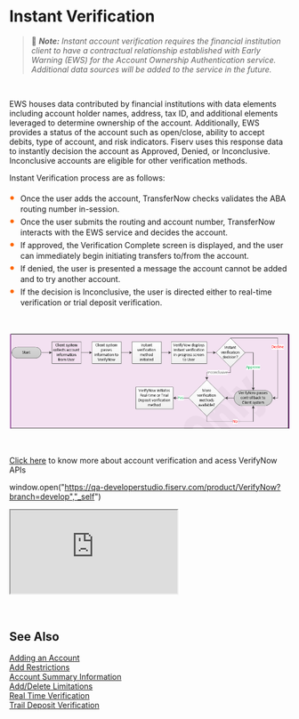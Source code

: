 # Instant Verification

<!-- theme: info -->

> :memo: _**Note:** Instant account verification requires the financial institution client to have a contractual relationship established with Early Warning (EWS) for the Account Ownership Authentication service. Additional data sources will be added to the service in the future._

&nbsp;

EWS houses data contributed by financial institutions with data elements including account holder names, address, tax ID, and additional elements leveraged to determine ownership of the account. Additionally, EWS provides a status of the account such as open/close, ability to accept debits, type of account, and risk indicators. Fiserv uses this response data to instantly decision the account as Approved, Denied, or Inconclusive. Inconclusive accounts are eligible for other verification methods.

Instant Verification process are as follows:


<style>
    .card-body ul {
        list-style: none;
        padding-left: 20px;
    }
    .card-body ul li::before {
        content: "\2022";
        font-size: 1.5em;
        color: #f60;
        display: inline-block;
        width: 1em;
        margin-left: -1em;
    }
</style> 


<div class="card-body">
<ul>
<li>Once the user adds the account, TransferNow checks validates the ABA routing number in-session.</li>
<li>Once the user submits the routing and account number, TransferNow interacts with the EWS service and decides the account.</li>
<li>If approved, the Verification Complete screen is displayed, and the user can immediately begin initiating transfers to/from the account.</li>  
<li>If denied, the user is presented a message the account cannot be added and to try another account.</li>  
<li>If the decision is Inconclusive, the user is directed either to real-time verification or trial deposit verification.</li>
</ul>
</div>

&nbsp;

<center>

![image](../../../assets/images/Instant_Verification.png)

</center>

&nbsp;


[Click here](https://qa-developerstudio.fiserv.com/product/VerifyNow?branch=develop) to know more about account verification and acess VerifyNow APIs


window.open("https://qa-developerstudio.fiserv.com/product/VerifyNow?branch=develop","_self")


<iframe src="https://qa-developerstudio.fiserv.com/product/VerifyNow?branch=develop" target="_self" title="description"></iframe>

&nbsp;

## See Also
[Adding an Account](?path=docs/acc-to-acc-transfer/adding-Acc.md)<br/>
[Add Restrictions](?path=docs/acc-to-acc-transfer/Manage-Account/acc-restrictions.md)<br/>
[Account Summary Information](?path=docs/acc-to-acc-transfer/Manage-Account/acc-summary.md)<br/>
[Add/Delete Limitations](?path=docs/acc-to-acc-transfer/Manage-Account/add-del-limitations.md)<br/>
[Real Time Verification](?path=docs/acc-to-acc-transfer/Account-Verify/real-time.md)<br/>
[Trail Deposit Verification](?path=docs/acc-to-acc-transfer/Account-Verify/trial-verify.md)









  